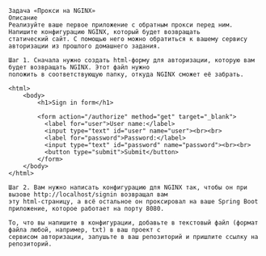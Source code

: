     Задача «Прокси на NGINX»
    Описание
    Реализуйте ваше первое приложение с обратным прокси перед ним. Напишите конфигурацию NGINX, который будет возвращать
    статический сайт. С помощью него можно обратиться к вашему сервису авторизации из прошлого домашнего задания.

    Шаг 1. Сначала нужно создать html-форму для авторизации, которую вам будет возвращать NGINX. Этот файл нужно
    положить в соответствующую папку, откуда NGINX сможет её забрать.

    <html>
        <body>
            <h1>Sign in form</h1>
    
            <form action="/authorize" method="get" target="_blank">
              <label for="user">User name:</label>
              <input type="text" id="user" name="user"><br><br>
              <label for="password">Password:</label>
              <input type="text" id="password" name="password"><br><br>
              <button type="submit">Submit</button>
            </form>
        </body>
    </html>

    Шаг 2. Вам нужно написать конфигурацию для NGINX так, чтобы он при вызове http://localhost/signin возвращал вам
    эту html-страницу, а всё остальное он проксировал на ваше Spring Boot приложение, которое работает на порту 8080.

    То, что вы напишите в конфигурации, добавьте в текстовый файл (формат файла любой, например, txt) в ваш проект с 
    сервисом авторизации, запушьте в ваш репозиторий и пришлите ссылку на репозиторий.